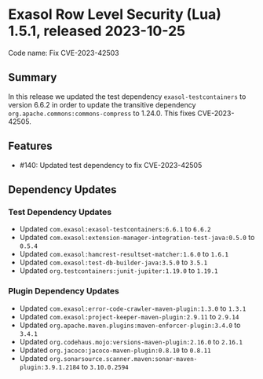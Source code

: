 # Exasol Row Level Security (Lua) 1.5.1, released 2023-10-25

Code name: Fix CVE-2023-42503

## Summary

In this release we updated the test dependency `exasol-testcontainers` to version 6.6.2 in order to update the transitive dependency `org.apache.commons:commons-compress` to 1.24.0. This fixes CVE-2023-42505.

## Features

* #140: Updated test dependency to fix CVE-2023-42505

## Dependency Updates

### Test Dependency Updates

* Updated `com.exasol:exasol-testcontainers:6.6.1` to `6.6.2`
* Updated `com.exasol:extension-manager-integration-test-java:0.5.0` to `0.5.4`
* Updated `com.exasol:hamcrest-resultset-matcher:1.6.0` to `1.6.1`
* Updated `com.exasol:test-db-builder-java:3.5.0` to `3.5.1`
* Updated `org.testcontainers:junit-jupiter:1.19.0` to `1.19.1`

### Plugin Dependency Updates

* Updated `com.exasol:error-code-crawler-maven-plugin:1.3.0` to `1.3.1`
* Updated `com.exasol:project-keeper-maven-plugin:2.9.11` to `2.9.14`
* Updated `org.apache.maven.plugins:maven-enforcer-plugin:3.4.0` to `3.4.1`
* Updated `org.codehaus.mojo:versions-maven-plugin:2.16.0` to `2.16.1`
* Updated `org.jacoco:jacoco-maven-plugin:0.8.10` to `0.8.11`
* Updated `org.sonarsource.scanner.maven:sonar-maven-plugin:3.9.1.2184` to `3.10.0.2594`
